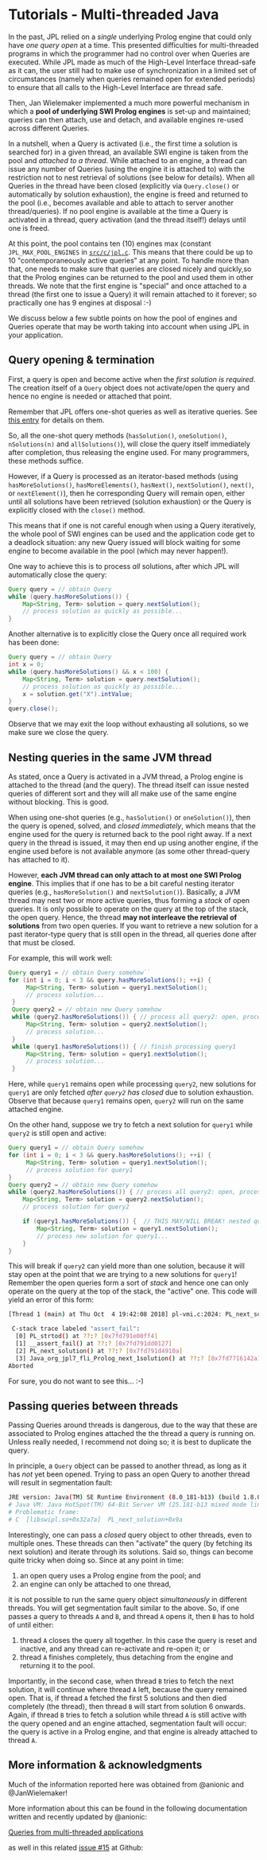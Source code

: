 
# Tutorials - Multi-threaded Java

In the past, JPL relied on a _single_ underlying Prolog engine that could only have _one query open_ at a time. This presented difficulties for multi-threaded programs in which the programmer had no control over when Queries are executed. While JPL made as much of the High-Level Interface thread-safe as it can, the user still had to make use of synchronization in a limited set of circumstances (namely when queries remained open for extended periods) to ensure that all calls to the High-Level Interface are thread safe.

Then, Jan Wielemaker implemented a much more powerful mechanism in which a **pool of underlying SWI Prolog engines** is set-up and maintained; queries can then attach, use and detach, and available engines re-used across different Queries.

In a nutshell, when a Query is activated (i.e., the first time a solution is searched for) in a given thread, an available SWI engine is taken from the pool and _attached to a thread_. While attached to an engine, a thread can issue any number of Queries (using the engine it is attached to) with the restriction not to nest retrieval of solutions (see below for details). When all Queries in the thread have been closed (explicitly via `Query.close()` or automatically by solution exhaustion), the engine is freed and returned to the pool (i.e., becomes available and able to attach to server another thread/queries). If no pool engine is available at the time a Query is activated in a thread, query activation (and the thread itself!) delays until one is freed. 

At this point, the pool contains ten (10) engines max (constant `JPL_MAX_POOL_ENGINES` in [`src/c/jpl.c`](https://github.com/SWI-Prolog/packages-jpl/blob/master/src/c/jpl.c). This means that there could be up to 10 "contemporaneously active queries" at any point. To handle more than that, one needs to make sure that queries are closed nicely and quickly,so that the Prolog engines can be returned to the pool and used them in other threads. We note that the first engine is "special" and once attached to a thread (the first one to issue a Query) it will remain attached to it forever; so practically one has 9 engines at disposal :-)

We discuss below a few subtle points on how the pool of engines and Queries operate that may be worth taking into account when using JPL in your application.


## Query opening & termination

First, a query is open and become active when the _first solution is required_. The creation itself of a `Query` object does not activate/open the query and hence no engine is needed or attached that point. 

Remember that JPL offers one-shot queries as well as iterative queries. See [this entry](Types-of-Queries:-One-shot-vs-Iterative) for details on them.

So, all the one-shot query methods (`hasSolution()`, `oneSolution()`, `nSolutions(n)` and `allSolutions()`), will close the query itself immediately after completion, thus releasing the engine used. For many programmers, these methods suffice. 

However, if a Query is processed as an iterator-based methods (using `hasMoreSolutions()`, `hasMoreElements()`, `hasNext()`, `nextSolution()`, `next()`, or `nextElement()`), then he corresponding Query will remain open, either until all solutions have been retrieved (solution exhaustion) or the Query is explicitly closed with the `close()` method. 
 
This means that if one is not careful enough when using a Query iteratively, the whole pool of SWI engines can be used and the application code get to a deadlock situation: any new Query issued will block waiting for some engine to become available in the pool (which may never happen!).

One way to achieve this is to process _all_ solutions, after which JPL will automatically close the query:

```java
Query query = // obtain Query
while (query.hasMoreSolutions()) {
    Map<String, Term> solution = query.nextSolution();
    // process solution as quickly as possible...
}
```
Another alternative is to explicitly close the Query once all required work has been done:

```java
Query query = // obtain Query
int x = 0;
while (query.hasMoreSolutions() && x < 100) {
    Map<String, Term> solution = query.nextSolution();
    // process solution as quickly as possible...
    x = solution.get("X").intValue;
}
query.close();
```

Observe that we may exit the loop without exhausting all solutions, so we make sure we close the query.


## Nesting queries in the same JVM thread

As stated, once a Query is activated in a JVM thread, a Prolog engine is attached to the thread (and the query). The thread itself can issue nested queries of different sort and they will all make use of the same engine without blocking. This is good. 

When using one-shot queries (e.g., `hasSolution()` or `oneSolution()`), then the query is opened, solved, and _closed immediately_, which means that the engine used for the query is returned back to the pool right away. If a next query in the thread is issued, it may then end up using another engine, if the engine used before is not available anymore (as some other thread-query has attached to it).

However, **each JVM thread can only attach to at most one SWI Prolog engine**. This implies that if one has to be a bit careful nesting iterator queries (e.g., `hasMoreSolution()` and `nextSolution()`). Basically,
a JVM thread may nest two or more active queries, thus forming a _stack_ of open queries. It is only possible to operate on the query at the top of the stack, the open query. Hence, the thread **may not interleave the retrieval of solutions** from two open queries. If you want to retrieve a new solution for a past iterator-type query that is still open in the thread, all queries done after that must be closed.

For example, this will work well:

```java
Query query1 = // obtain Query somehow``
for (int i = 0; i < 3 && query.hasMoreSolutions(); ++i) {
     Map<String, Term> solution = query1.nextSolution();
     // process solution...
 }
 Query query2 = // obtain new Query somehow
 while (query2.hasMoreSolutions()) { // process all query2: open, process fully, close
     Map<String, Term> solution = query2.nextSolution();
     // process solution...
 }
 while (query1.hasMoreSolutions()) { // finish processing query1
     Map<String, Term> solution = query1.nextSolution();
     // process solution...
 }
```

Here, while `query1` remains open while processing `query2`, new solutions for `query1` are only fetched _after `query2` has closed_ due to solution exhaustion. Observe that because  `query1` remains open, `query2` will run on the same attached engine.

On the other hand, suppose we try to fetch a next solution for `query1` while `query2` is still open and active:

```java
Query query1 = // obtain Query somehow
for (int i = 0; i < 3 && query.hasMoreSolutions(); ++i) {
     Map<String, Term> solution = query1.nextSolution();
     // process solution for query1
} 
Query query2 = // obtain new Query somehow
while (query2.hasMoreSolutions()) { // process all query2: open, process fully, close
    Map<String, Term> solution = query2.nextSolution();
    // process solution for query2

    if (query1.hasMoreSolutions()) {  // THIS MAY/WILL BREAK! nested query2 is still open/active
        Map<String, Term> solution = query1.nextSolution();
        // process new solution for query1...
    }
}
```

This will break if `query2` can yield more than one solution, because it will stay open at the point that we are trying to a new solutions for `query1`! Remember the open queries form a sort of _stack_ and hence one can only operate on the query at the top of the stack, the "active" one. This code will yield an error of this form:

```bash
[Thread 1 (main) at Thu Oct  4 19:42:08 2018] pl-vmi.c:2024: PL_next_solution: Assertion failed: FR == &QF>top_frame

 C-stack trace labeled "assert_fail":
  [0] PL_strtod() at ??:? [0x7fd791e00ff4]
  [1] __assert_fail() at ??:? [0x7fd791dd0127]
  [2] PL_next_solution() at ??:? [0x7fd791d4910a]
  [3] Java_org_jpl7_fli_Prolog_next_1solution() at ??:? [0x7fd7716142a1]
Aborted
```

For sure, you do not want to see this... :-)


## Passing queries between threads

Passing Queries around threads is dangerous, due to the way that these are associated to Prolog engines attached the the thread a query is running on. Unless really needed, I recommend not doing so; it is best to duplicate the query.

In principle, a `Query` object can be passed to another thread, as long as it has _not_ yet been opened. Trying to pass an open Query to another thread will result in segmentation fault:

```bash
JRE version: Java(TM) SE Runtime Environment (8.0_181-b13) (build 1.8.0_181-b13)
# Java VM: Java HotSpot(TM) 64-Bit Server VM (25.181-b13 mixed mode linux-amd64 compressed oops)
# Problematic frame:
# C  [libswipl.so+0x32a7a]  PL_next_solution+0x9a
```

Interestingly, one can pass a _closed_ query object to other threads, even to multiple ones. These threads can then "activate" the query (by fetching its next solution) and iterate through its solutions. Said so, things can become quite tricky when doing so. Since at any point in time:

1. an open query uses a Prolog engine from the pool; and
2. an engine can only be attached to one thread, 

it is not possible to run the same query object _simultaneously_ in different threads. You will get segmentation fault similar to the above. So, if one passes a query to threads `A` and `B`, and thread `A` opens it, then `B` has to hold of until either:

1. thread `A` closes the query all together. In this case  the query is reset and inactive, and any thread can re-activate and re-open it; or
2. thread `A` finishes completely, thus detaching from the engine and returning it to the pool.

Importantly, in the second case, when thread `B` tries to fetch the next solution, it will continue where thread `A` left, because the query remained open. That is, if thread `A` fetched the first 5 solutions and then died completely (the thread), then thread `B` will start from solution 6 onwards. Again, if thread `B` tries to fetch a solution while thread `A`  is still active with the query opened and an engine attached, segmentation fault will occur: the query is active in a Prolog engine, and that engine is already  attached to thread `A`.


## More information & acknowledgments

Much of the information reported here was obtained from @anionic and @JanWielemaker!

More information about this can be found in the following documentation written and recently updated by @anionic:

[Queries from multi-threaded applications](https://jpl7.org/JavaApiOverview#queries-from-multi-threaded-applications)

as well in this related [issue #15](https://github.com/SWI-Prolog/packages-jpl/issues/15) at Github: 



